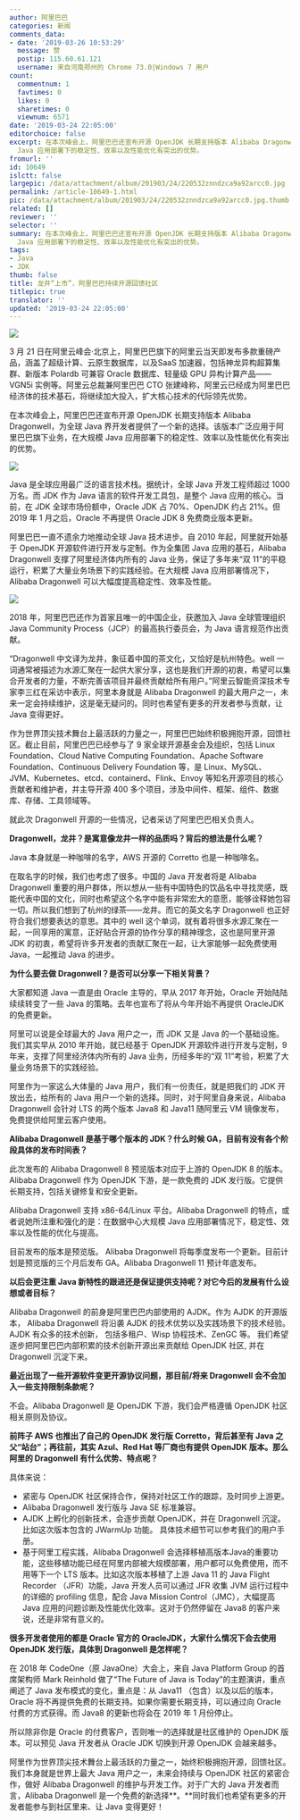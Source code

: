 ```yaml
---
author: 阿里巴巴
categories: 新闻
comments_data:
- date: '2019-03-26 10:53:29'
  message: 赞
  postip: 115.60.61.121
  username: 来自河南郑州的 Chrome 73.0|Windows 7 用户
count:
  commentnum: 1
  favtimes: 0
  likes: 0
  sharetimes: 0
  viewnum: 6571
date: '2019-03-24 22:05:00'
editorchoice: false
excerpt: 在本次峰会上，阿里巴巴还宣布开源 OpenJDK 长期支持版本 Alibaba Dragonwell，为全球 Java 界开发者提供了一个新的选择。该版本广泛应用于阿里巴巴旗下业务，在大规模
  Java 应用部署下的稳定性、效率以及性能优化有突出的优势。
fromurl: ''
id: 10649
islctt: false
largepic: /data/attachment/album/201903/24/220532znndzca9a92arcc0.jpg
permalink: /article-10649-1.html
pic: /data/attachment/album/201903/24/220532znndzca9a92arcc0.jpg.thumb.jpg
related: []
reviewer: ''
selector: ''
summary: 在本次峰会上，阿里巴巴还宣布开源 OpenJDK 长期支持版本 Alibaba Dragonwell，为全球 Java 界开发者提供了一个新的选择。该版本广泛应用于阿里巴巴旗下业务，在大规模
  Java 应用部署下的稳定性、效率以及性能优化有突出的优势。
tags:
- Java
- JDK
thumb: false
title: 龙井“上市”，阿里巴巴持续开源回馈社区
titlepic: true
translator: ''
updated: '2019-03-24 22:05:00'
---
```


![](/data/attachment/album/201903/24/220532znndzca9a92arcc0.jpg)


3 月 21 日在阿里云峰会·北京上，阿里巴巴旗下的阿里云当天即发布多款重磅产品，涵盖了超级计算、云原生数据库，以及SaaS 加速器，包括神龙异构超算集群、新版本 Polardb 可兼容 Oracle 数据库、轻量级 GPU 异构计算产品——VGN5i 实例等。阿里云总裁兼阿里巴巴 CTO 张建峰称，阿里云已经成为阿里巴巴经济体的技术基石，将继续加大投入，扩大核心技术的代际领先优势。 


在本次峰会上，阿里巴巴还宣布开源 OpenJDK 长期支持版本 Alibaba Dragonwell，为全球 Java 界开发者提供了一个新的选择。该版本广泛应用于阿里巴巴旗下业务，在大规模 Java 应用部署下的稳定性、效率以及性能优化有突出的优势。


![](/data/attachment/album/201903/24/213927afvf6dboifgjfd6f.png)


Java 是全球应用最广泛的语言技术栈。据统计，全球 Java 开发工程师超过 1000 万名。而 JDK 作为 Java 语言的软件开发工具包，是整个 Java 应用的核心。当前，在 JDK 全球市场份额中，Oracle JDK 占 70%、OpenJDK 约占 21%。但 2019 年 1 月之后，Oracle 不再提供 Oracle JDK 8 免费商业版本更新。


阿里巴巴一直不遗余力地推动全球 Java 技术进步。自 2010 年起，阿里就开始基于 OpenJDK 开源软件进行开发与定制。作为全集团 Java 应用的基石，Alibaba Dragonwell 支撑了阿里经济体内所有的 Java 业务，保证了多年来“双 11”的平稳运行，积累了大量业务场景下的实践经验。在大规模 Java 应用部署情况下，Alibaba Dragonwell 可以大幅度提高稳定性、效率及性能。


![](/data/attachment/album/201903/24/214050icu1kh84f1nkrx1e.jpg)


2018 年，阿里巴巴还作为首家且唯一的中国企业，获邀加入 Java 全球管理组织 Java Community Process（JCP）的最高执行委员会，为 Java 语言规范作出贡献。


“Dragonwell 中文译为龙井，象征着中国的茶文化，又恰好是杭州特色。well 一词通常被描述为水源汇聚在一起供大家分享，这也是我们开源的初衷，希望可以集合开发者的力量，不断完善该项目并最终贡献给所有用户。”阿里云智能资深技术专家李三红在采访中表示，阿里本身就是 Alibaba Dragonwell 的最大用户之一，未来一定会持续维护，这是毫无疑问的。同时也希望有更多的开发者参与贡献，让 Java 变得更好。


作为世界顶尖技术舞台上最活跃的力量之一，阿里巴巴始终积极拥抱开源，回馈社区。截止目前，阿里巴巴已经参与了 9 家全球开源基金会及组织，包括 Linux Foundation、Cloud Native Computing Foundation、Apache Software Foundation、Continuous Delivery Foundation 等，是 Linux、MySQL、JVM、Kubernetes、etcd、containerd、Flink、Envoy 等知名开源项目的核心贡献者和维护者，并主导开源 400 多个项目，涉及中间件、框架、组件、数据库、存储、工具领域等。


就此次 Dragonwell 开源的一些情况，记者采访了阿里巴巴相关负责人。


**Dragonwell，龙井？是寓意像龙井一样的品质吗？背后的想法是什么呢？**


Java 本身就是一种咖啡的名字，AWS 开源的 Corretto 也是一种咖啡名。


在取名字的时候，我们也考虑了很多。中国的 Java 开发者将是 Alibaba Dragonwell 重要的用户群体，所以想从一些有中国特色的饮品名中寻找灵感，既能代表中国的文化，同时也希望这个名字中能有非常宏大的意愿，能够诠释她包容一切。所以我们想到了杭州的绿茶——龙井。而它的英文名字 Dragonwell 也正好符合我们想要表达的意思。其中的 well 这个单词，就有着将很多水源汇聚在一起，一同享用的寓意，正好贴合开源的协作分享的精神理念，这也是阿里开源 JDK 的初衷，希望将许多开发者的贡献汇聚在一起，让大家能够一起免费使用 Java，一起推动 Java 的进步。


**为什么要去做 Dragonwell？是否可以分享一下相关背景？**


大家都知道 Java 一直是由 Oracle 主导的，早从 2017 年开始，Oracle 开始陆陆续续转变了一些 Java 的策略。去年也宣布了将从今年开始不再提供 OracleJDK 的免费更新。


阿里可以说是全球最大的 Java 用户之一，而 JDK 又是 Java 的一个基础设施。我们其实早从 2010 年开始，就已经基于 OpenJDK 开源软件进行开发与定制，9 年来，支撑了阿里经济体内所有的 Java 业务，历经多年的“双 11”考验，积累了大量业务场景下的实践经验。


阿里作为一家这么大体量的 Java 用户，我们有一份责任，就是把我们的 JDK 开放出去，给所有的 Java 用户一个新的选择。同时，对于阿里自身来说，Alibaba Dragonwell 会针对 LTS 的两个版本 Java8 和 Java11 随阿里云 VM 镜像发布，免费提供给阿里云客户使用。


**Alibaba Dragonwell 是基于哪个版本的 JDK？什么时候 GA，目前有没有各个阶段具体的发布时间表？**


此次发布的 Alibaba Dragonwell 8 预览版本对应于上游的 OpenJDK 8 的版本。Alibaba Dragonwell 作为 OpenJDK 下游，是一款免费的 JDK 发行版。它提供长期支持，包括关键修复和安全更新。


Alibaba Dragonwell 支持 x86-64/Linux 平台。Alibaba Dragonwell 的特点，或者说她所注重和强化的是：在数据中心大规模 Java 应用部署情况下，稳定性、效率以及性能的优化与提高。


目前发布的版本是预览版。 Alibaba Dragonwell 将每季度发布一个更新。目前计划是预览版的三个月后发布 GA。Alibaba Dragonwell 11 预计年底发布。 


**以后会更注重 Java 新特性的跟进还是保证提供支持呢？对它今后的发展有什么设想或者目标？**


Alibaba Dragonwell 的前身是阿里巴巴内部使用的 AJDK。作为 AJDK 的开源版本， Alibaba Dragonwell 将沿袭 AJDK 的技术优势以及实践场景下的技术经验。AJDK 有众多的技术创新， 包括多租户、Wisp 协程技术、ZenGC 等。 我们希望逐步把阿里巴巴内部积累的技术创新开源出来贡献给 OpenJDK 社区, 并在 Dragonwell 沉淀下来。


**最近出现了一些开源软件变更开源协议问题，那目前/将来 Dragonwell 会不会加入一些支持限制条款呢？**


不会。Alibaba Dragonwell 是 OpenJDK 下游，我们会严格遵循 OpenJDK 社区相关原则及协议。 


**前阵子 AWS 也推出了自己的 OpenJDK 发行版 Corretto，背后甚至有 Java 之父“站台”；再往前，其实 Azul、Red Hat 等厂商也有提供 OpenJDK 版本。那么阿里的 Dragonwell 有什么优势、特点呢？**


具体来说：


* 紧密与 OpenJDK 社区保持合作，保持对社区工作的跟踪，及时同步上游更。
* Alibaba Dragonwell 发行版与 Java SE 标准兼容。
* AJDK 上孵化的创新技术，会逐步贡献 OpenJDK，并在 Dragonwell 沉淀。比如这次版本包含的 JWarmUp 功能。 具体技术细节可以参考我们的用户手册。
* 基于阿里工程实践，Alibaba Dragonwell 会选择移植高版本Java的重要功能，这些移植功能已经在阿里内部被大规模部署，用户都可以免费使用，而不用等下一个 LTS 版本。比如这次版本移植了上游 Java 11 的 Java Flight Recorder （JFR）功能，Java 开发人员可以通过 JFR 收集 JVM 运行过程中的详细的 profiling 信息，配合 Java Mission Control（JMC），大幅提高 Java 应用的问题诊断及性能优化效率。这对于仍然停留在 Java8 的客户来说，还是非常有意义的。


**很多开发者使用的都是 Oracle 官方的 OracleJDK，大家什么情况下会去使用 OpenJDK 发行版，具体到 Dragonwell 是怎样呢？**


在 2018 年 CodeOne（原 JavaOne）大会上，来自 Java Platform Group 的首席架构师 Mark Reinhold 做了“The Future of Java is Today”的主题演讲，重点阐述了 Java 发布模式的变化，重点是：从 Java11 （包含）以及以后的版本，Oracle 将不再提供免费的长期支持。如果你需要长期支持，可以通过向 Oracle 付费的方式获得。而 Java8 的更新也将会在 2019 年 1 月份停止。


所以除非你是 Oracle 的付费客户，否则唯一的选择就是社区维护的 OpenJDK 版本。可以预见 Java 开发者从 Oracle JDK 切换到开源 OpenJDK 会越来越多。


阿里作为世界顶尖技术舞台上最活跃的力量之一，始终积极拥抱开源，回馈社区。我们本身就是世界上最大 Java 用户之一，未来会持续与 OpenJDK 社区的紧密合作，做好 Alibaba Dragonwell 的维护与开发工作。对于广大的 Java 开发者而言，Alibaba Dragonwell 是一个免费的新选择**。**同时我们也希望有更多的开发者能参与到社区里来、让 Java 变得更好！
